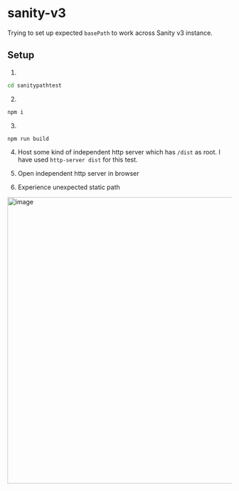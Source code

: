 # sanity-v3

Trying to set up expected `basePath` to work across Sanity v3 instance.

## Setup 

1. 
```bash
cd sanitypathtest
```

2. 
```bash
npm i
```

3. 
```bash
npm run build
```

4. Host some kind of independent http server which has `/dist` as root. I have used `http-server dist` for this test.

5. Open independent http server in browser

6. Experience unexpected static path

<img width="644" alt="image" src="https://user-images.githubusercontent.com/7047431/224268816-12093d96-cf6a-43ed-b849-e694f31204f3.png">


